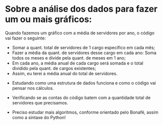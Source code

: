 # Sobre a análise dos dados para fazer um ou mais gráficos:

Quando fazemos um gráfico com a média de servidores por ano, o código vai fazer o seguinte:

- Somar a quant. total de servidores de 1 cargo específico em cada mês;
- Fazer a média da quant. de servidores desse cargo em cada ano: Soma todos os meses e divide pela quant. de meses em 1 ano;
- Em cada ano, a média anual de cada cargo será somada e o total dividido pela quant. de cargos existentes;
- Assim, eu terei a média anual do total de servidores.

* Estudando como uma estrutura de dados funciona e como o código vai pensar nos cálculos.

* Verificando se as contas do código batem com a quantidade total de servidores que precisamos.

* Preciso estudar mais algoritmos, conforme orientado pelo Bonafé, assim como a sintaxe do Python!
